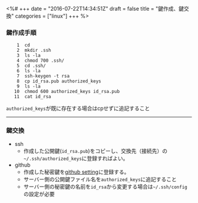 <%#
+++
date = "2016-07-22T14:34:51Z"
draft = false
title = "鍵作成、鍵交換"
categories = ["linux"]
+++
%>

### 鍵作成手順

```
    1  cd
    2  mkdir .ssh
    3  ls -la
    4  chmod 700 .ssh/
    5  cd .ssh/
    6  ls -la
    7  ssh-keygen -t rsa
    8  cp id_rsa.pub authorized_keys
    9  ls -la
   10  chmod 600 authorized_keys id_rsa.pub
   11  cat id_rsa
```

`authorized_keys`が既に存在する場合はcpせずに追記すること

---

### 鍵交換

+ ssh
  + 作成した公開鍵(`id_rsa.pub`)をコピーし、交換先（接続先）の`~/.ssh/authorized_keys`に登録すればよい。
+ github
  + 作成した秘密鍵を<a href="https://github.com/settings/keys" target="_blank">github setting</a>に登録する。
  + サーバー側の公開鍵ファイル名を`authorized_keys`に追記すること
  + サーバー側の秘密鍵の名前を`id_rsa`から変更する場合は`~/.ssh/config`の設定が必要
